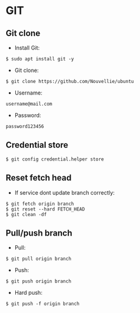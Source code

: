 # GIT

## Git clone
* Install Git:
```
$ sudo apt install git -y
```
* Git clone:
```
$ git clone https://github.com/Nouvellie/ubuntu
```
* Username: 
```
username@mail.com
```
* Password:
```
password123456
```
## Credential store
```
$ git config credential.helper store
```
## Reset fetch head
* If service dont update branch correctly:
```
$ git fetch origin branch
$ git reset --hard FETCH_HEAD
$ git clean -df
```
## Pull/push branch
* Pull:
```
$ git pull origin branch
```
* Push:
```
$ git push origin branch
```
* Hard push:
```
$ git push -f origin branch
```